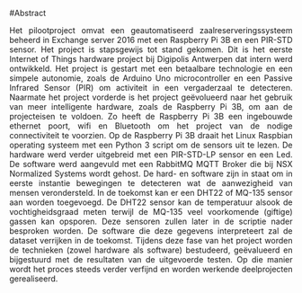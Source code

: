 #Abstract
<p style="text-align: justify;">Het pilootproject omvat een geautomatiseerd zaalreserveringssysteem beheerd in Exchange server 2016 met een Raspberry Pi 3B en een PIR-STD sensor. Het project is stapsgewijs tot stand gekomen. Dit is het eerste Internet of Things hardware project bij Digipolis Antwerpen dat intern werd ontwikkeld. Het project is gestart met een betaalbare technologie en een simpele autonomie, zoals de Arduino Uno microcontroller en een Passive Infrared Sensor (PIR) om activiteit in een vergaderzaal te detecteren. Naarmate het project vorderde is het project geëvolueerd naar het gebruik van meer intelligente hardware, zoals de Raspberry Pi 3B, om aan de projecteisen te voldoen. Zo heeft de Raspberry Pi 3B een ingebouwde ethernet poort, wifi en Bluetooth om het project van de nodige connectiviteit te voorzien. Op de Raspberry Pi 3B draait het Linux Raspbian operating systeem met een Python 3 script om de sensors uit te lezen. De hardware werd verder uitgebreid met een PIR-STD-LP sensor en een Led. De software werd aangevuld met een RabbitMQ MQTT Broker die bij NSX Normalized Systems wordt gehost. De hard- en software zijn in staat om in eerste instantie bewegingen te detecteren wat de aanwezigheid van mensen verondersteld. In de toekomst kan er een DHT22 of MQ-135 sensor aan worden toegevoegd. De DHT22 sensor kan de temperatuur alsook de vochtigheidsgraad meten terwijl de MQ-135 veel voorkomende (giftige) gassen kan opsporen. Deze sensoren zullen later in de scriptie nader besproken worden. De software die deze gegevens interpreteert zal de dataset verrijken in de toekomst. Tijdens deze fase van het project worden de technieken (zowel hardware als software) bestudeerd, geëvalueerd en bijgestuurd met de resultaten van de uitgevoerde testen. Op die manier wordt het proces steeds verder verfijnd en worden werkende deelprojecten gerealiseerd.</p>